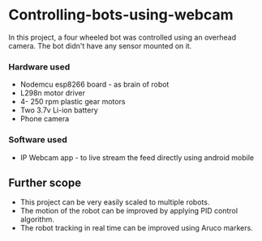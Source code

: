 # Controlling-bots-using-webcam

In this project, a four wheeled bot was controlled using an overhead camera. The bot didn't have any sensor mounted on it.

### Hardware used
- Nodemcu esp8266 board - as brain of robot
- L298n motor driver
- 4- 250 rpm plastic gear motors
- Two 3.7v Li-ion battery
- Phone camera 

### Software used
- IP Webcam app - to live stream the feed directly using android mobile


## Further scope 
- This project can be very easily scaled to multiple robots. 
- The motion of the robot can be improved by applying PID control algorithm. 
- The robot tracking in real time can be improved using Aruco markers.

